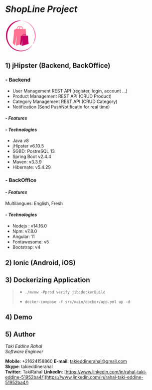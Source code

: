 
  
# ***ShopLine Project***  


![](https://github.com/TakiRahal/ShopLineProject/blob/main/EcommerceMobile/src/assets/imgs/logo.png)

  
## 1) jHipster (Backend, BackOffice)  
  
###  - Backend  
- User Management REST API (register, login, account ...)
- Product Management REST API (CRUD Product)
- Category Management REST API (CRUD Category)
- Notification (Send PushNotificatin for real time)
#### - *Features*  
#### - *Technologies*  
  
- Java v8  
- jHipster v6.10.5  
- SGBD: PostreSQL 13  
- Spring Boot v2.4.4  
- Maven: v3.3.9  
- Hibernate: v5.4.29  
  
   
###  - BackOffice  
  
#### - *Features*  
Multilangues: English, Fresh  
#### - *Technologies*  
  
- Nodejs : v14.16.0  
- Npm: v7.8.0  
- Angular: 11  
- Fontawesome: v5  
- Bootstrap: v4  
  
## 2) Ionic (Android, iOS)  
  
## 3) Dockerizing Application  

  

> - `./mvnw -Pprod verify jib:dockerBuild`
> 
> - `docker-compose -f src/main/docker/app.yml up -d`

  
## 4) Demo

## 5) Author


*Taki Eddine Rahal*  
*Software Engineer*

**Mobile**: +21624158860
**E-mail**: [takieddinerahal@gmail.com](mailto:takieddinerahal@gmail.com)  
**Skype**: takieddinerahal  
**Twitter**: TakiRahal
**LinkedIn**: [https://www.linkedin.com/in/rahal-taki-eddine-51952ba4/](https://www.linkedin.com/in/rahal-taki-eddine-51952ba4/)  



